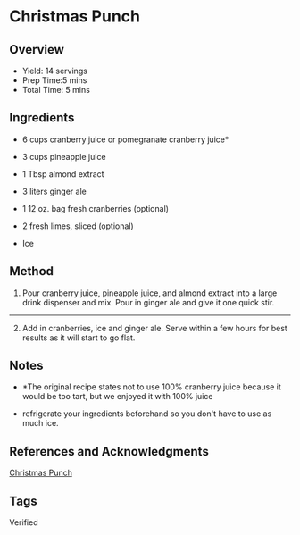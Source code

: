 # Christmas Punch

## Overview

- Yield: 14 servings
- Prep Time:5 mins
- Total Time: 5 mins

## Ingredients

- 6 cups cranberry juice or pomegranate cranberry juice*

- 3 cups pineapple juice

- 1 Tbsp almond extract

- 3 liters ginger ale

- 1 12 oz. bag fresh cranberries (optional)

- 2 fresh limes, sliced (optional)

- Ice


## Method

1. Pour cranberry juice, pineapple juice, and almond extract into a large drink dispenser and mix. Pour in ginger ale and give it one quick stir.
---
2. Add in cranberries, ice and ginger ale. Serve within a few hours for best results as it will start to go flat.

## Notes

- *The original recipe states not to use 100% cranberry juice because it would be too tart, but we enjoyed it with 100% juice

- refrigerate your ingredients beforehand so you don't have to use as much ice.

## References and Acknowledgments

[Christmas Punch](https://www.cookingclassy.com/christmas-punch/)

## Tags

Verified